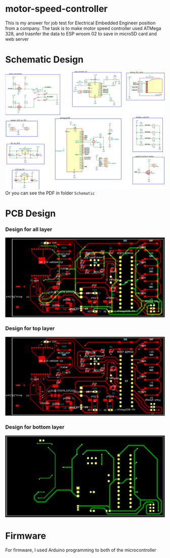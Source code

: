 # motor-speed-controller
This is my answer for job test for Electrical Embedded Engineer position from a company. The task is to make motor speed controller used ATMega 328, and trasnfer the data to ESP wroom 02 to save in microSD card and web server

# Schematic Design
![](Image/schematic1.png) ![](Image/schematic2.png)
Or you can see the PDF in folder `Schematic`

# PCB Design
### Design for all layer
![](Image/all.png)

### Design for top layer
![](Image/top.png)

### Design for bottom layer
![](Image/bottom.png)

# Firmware
For firmware, I used Arduino programming to both of the microcontroller